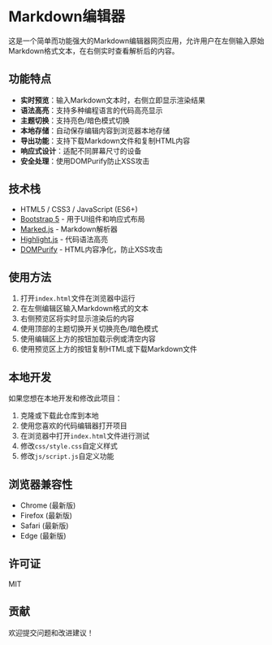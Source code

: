 # Markdown编辑器

这是一个简单而功能强大的Markdown编辑器网页应用，允许用户在左侧输入原始Markdown格式文本，在右侧实时查看解析后的内容。

## 功能特点

- **实时预览**：输入Markdown文本时，右侧立即显示渲染结果
- **语法高亮**：支持多种编程语言的代码高亮显示
- **主题切换**：支持亮色/暗色模式切换
- **本地存储**：自动保存编辑内容到浏览器本地存储
- **导出功能**：支持下载Markdown文件和复制HTML内容
- **响应式设计**：适配不同屏幕尺寸的设备
- **安全处理**：使用DOMPurify防止XSS攻击

## 技术栈

- HTML5 / CSS3 / JavaScript (ES6+)
- [Bootstrap 5](https://getbootstrap.com/) - 用于UI组件和响应式布局
- [Marked.js](https://marked.js.org/) - Markdown解析器
- [Highlight.js](https://highlightjs.org/) - 代码语法高亮
- [DOMPurify](https://github.com/cure53/DOMPurify) - HTML内容净化，防止XSS攻击

## 使用方法

1. 打开`index.html`文件在浏览器中运行
2. 在左侧编辑区输入Markdown格式的文本
3. 右侧预览区将实时显示渲染后的内容
4. 使用顶部的主题切换开关切换亮色/暗色模式
5. 使用编辑区上方的按钮加载示例或清空内容
6. 使用预览区上方的按钮复制HTML或下载Markdown文件

## 本地开发

如果您想在本地开发和修改此项目：

1. 克隆或下载此仓库到本地
2. 使用您喜欢的代码编辑器打开项目
3. 在浏览器中打开`index.html`文件进行测试
4. 修改`css/style.css`自定义样式
5. 修改`js/script.js`自定义功能

## 浏览器兼容性

- Chrome (最新版)
- Firefox (最新版)
- Safari (最新版)
- Edge (最新版)

## 许可证

MIT

## 贡献

欢迎提交问题和改进建议！ 